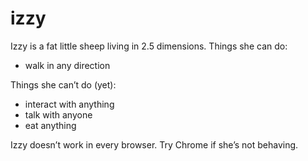 # izzy

Izzy is a fat little sheep living in 2.5 dimensions. Things she can do:

* walk in any direction

Things she can’t do (yet):

* interact with anything
* talk with anyone
* eat anything

Izzy doesn’t work in every browser. Try Chrome if she’s not behaving.